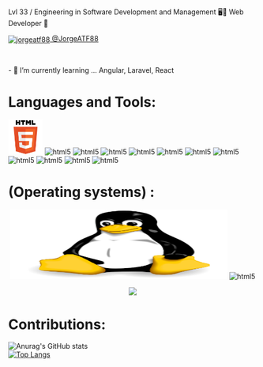 Lvl 33 /  Engineering in Software Development and Management 🖥️📲 Web Developer 👋

<a href="https://twitter.com/jorgeatf88" rel="nofollow">
    <img align="center" src="https://camo.githubusercontent.com/c58e07fb34a45fd051183258b5860608dd86ac98dd151d0522e0575966082b88/68747470733a2f2f63646e2e6a7364656c6976722e6e65742f6e706d2f73696d706c652d69636f6e7340332e302e312f69636f6e732f747769747465722e737667" alt="jorgeatf88" height="28px" width="28px" data-canonical-src="https://cdn.jsdelivr.net/npm/simple-icons@3.0.1/icons/twitter.svg" style="max-width: 100%;"> @JorgeATF88
  </a> 
  
  <br><p> - 🌱 I’m currently learning ... Angular, Laravel, React </p>


<h1>Languages and Tools: </h1>


<p align="left">
  <img src="https://raw.githubusercontent.com/devicons/devicon/master/icons/html5/html5-original-wordmark.svg" alt="html5" width="70" height="70" style="max-width: 100%;"> 
  <img src="https://lineadecodigo.com/wp-content/uploads/2014/04/css.png" alt="html5" width="70" height="70" style="max-width: 100%;">
  <img src="https://encrypted-tbn0.gstatic.com/images?q=tbn:ANd9GcTgC6vRmJVYMmS_2IqSVlnUURfI1NYe7u033A&usqp=CAU" alt="html5" width="70" height="70" style="max-width: 100%;">
  <img src="https://styde.net/wp-content/uploads/2021/02/php8-ico.png" alt="html5" width="70" height="70" style="max-width: 100%;">
  <img src="https://encrypted-tbn0.gstatic.com/images?q=tbn:ANd9GcRaNCX-G-8UZJbDLNkM_RZBmDVXLEj6ZSzLAw&usqp=CAU" alt="html5" width="70" height="70" style="max-width: 100%;">
  <img src="https://res.cloudinary.com/escuela-frontend/image/upload/v1629831240/tags/npm_owh460.png" alt="html5" width="70" height="70" style="max-width: 100%;">
  <img src="https://cdn-icons-png.flaticon.com/512/1183/1183621.png" alt="html5" width="70" height="70" style="max-width: 100%;">
  <img src="https://www.rlogical.com/wp-content/uploads/2020/08/icon-botsrap-1.png" alt="html5" width="70" height="70" style="max-width: 100%;">
  <img src="https://images.assetsdelivery.com/compings_v2/iconstar/iconstar2006/iconstar200600421.jpg" alt="html5" width="70" height="70" style="max-width: 100%;">
    
  <img src="https://www.freepnglogos.com/uploads/logo-mysql-png/logo-mysql-how-setup-mysql-workbench-database-for-wordpress-20.png" alt="html5" width="70" height="70" style="max-width: 100%;">
  <img src="https://henrixivo.files.wordpress.com/2014/07/postgresql-logo.jpg?w=325&h=289" alt="html5" width="70" height="70" style="max-width: 100%;">
  <img src="https://encrypted-tbn0.gstatic.com/images?q=tbn:ANd9GcS3EA1u7GiIn4O1A981Kn_l7L8VoGEuykFbTQ&usqp=CAU" alt="html5" width="70" height="70" style="max-width: 100%;">
    
    
</p>


<h1>(Operating systems) : </h1>

<p align="center">
  <img src="https://raw.githubusercontent.com/devicons/devicon/master/icons/linux/linux-original.svg" alt="html5" width="440" height="140" style="max-width: 100%;"> 
    <img src="http://c-nergy.be/blog/wp-content/uploads/u2004Logo2.png" alt="html5" width="280" height="140" style="max-width: 100%;">
</p>
<p align="center">
  <img src="https://x-tecno.com/wp-content/uploads/2021/06/1622975784_593_Sepa-cual-seria-el-nuevo-logotipo-de-Windows-11.jpg" />
</p>

<h1>Contributions: </h1>

![Anurag's GitHub stats](https://github-readme-stats.vercel.app/api?username=JorgeAntonioTF&show_icons=true&theme=dark) <br>
[![Top Langs](https://github-readme-stats.vercel.app/api/top-langs/?username=JorgeAntonioTF&langs_count=8)](https://github.com/JorgeAntonioTF/github-readme-stats)


<!--
**JorgeAntonioTF/JorgeAntonioTF** is a ✨ _special_ ✨ repository because its `README.md` (this file) appears on your GitHub profile.

Here are some ideas to get you started:

- 🔭 I’m currently working on ...
- 🌱 I’m currently learning ...
- 👯 I’m looking to collaborate on ...
- 🤔 I’m looking for help with ...
- 💬 Ask me about ...
- 📫 How to reach me: ...
- 😄 Pronouns: ...
- ⚡ Fun fact: ...
-->
